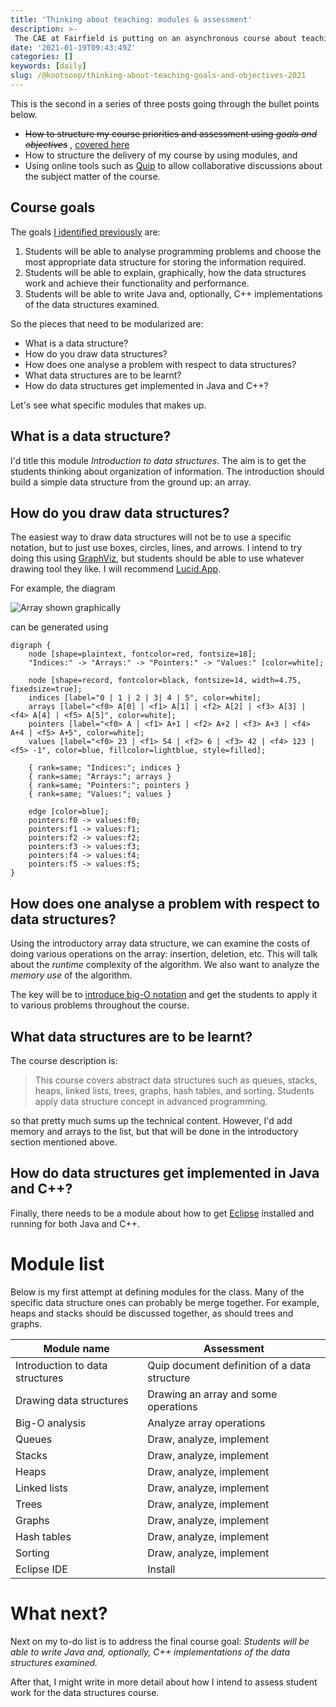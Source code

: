 ```yaml
---
title: 'Thinking about teaching: modules & assessment'
description: >-
 The CAE at Fairfield is putting on an asynchronous course about teaching. This is the second (of three) pieces about how to organize the course.
date: '2021-01-19T09:43:49Z'
categories: []
keywords: [daily]
slug: /@kootsoop/thinking-about-teaching-goals-and-objectives-2021
---
```


<meta property="og:image" content="https://kootsoop.github.io/images/ComeOnDown-AppIcon.png" />

This is the second in a series of three posts going through the bullet points below.

 * ~~How to structure my course priorities and assessment using *goals and objectives*~~ , [covered here](https://kootsoop.github.io/@kootsoop-thinking-about-teaching-goals-and-objectives-2021/)
 * How to structure the delivery of my course by using modules, and
 * Using online tools such as [Quip](https://quip.com/) to allow collaborative discussions about the subject matter of the course.

## Course goals

The goals [I identified previously](https://kootsoop.github.io/@kootsoop-thinking-about-teaching-goals-and-objectives-2021/) are:

 1. Students will be able to analyse programming problems and choose the most appropriate data structure for storing the information required.
 1. Students will be able to explain, graphically, how the data structures work and achieve their functionality and performance.
 1. Students will be able to write Java and, optionally, C++ implementations of the data structures examined.

So the pieces that need to be modularized are:

 * What is a data structure?
 * How do you draw data structures?
 * How does one analyse a problem with respect to data structures?
 * What data structures are to be learnt?
 * How do data structures get implemented in Java and C++?

Let's see what specific modules that makes up.

## What is a data structure?

I'd title this module *Introduction to data structures*. The aim is to get the students thinking about organization of information.  The introduction should build a simple data structure from the ground up: an array.

## How do you draw data structures?

The easiest way to draw data structures will not be to use a specific notation, but to just use boxes, circles, lines, and arrows. I intend to try doing this using [GraphViz](https://graphviz.org/), but students should be able to use whatever drawing tool they like.  I will recommend [Lucid.App](https://lucid.app/documents#/dashboard).

For example, the diagram

<img src="https://kootsoop.github.io/images/array.png" alt="Array shown graphically" >

can be generated using

	digraph {
		node [shape=plaintext, fontcolor=red, fontsize=18];
		"Indices:" -> "Arrays:" -> "Pointers:" -> "Values:" [color=white];

		node [shape=record, fontcolor=black, fontsize=14, width=4.75, fixedsize=true];
		indices [label="0 | 1 | 2 | 3| 4 | 5", color=white];
		arrays [label="<f0> A[0] | <f1> A[1] | <f2> A[2] | <f3> A[3] | <f4> A[4] | <f5> A[5]", color=white];
		pointers [label="<f0> A | <f1> A+1 | <f2> A+2 | <f3> A+3 | <f4> A+4 | <f5> A+5", color=white];
		values [label="<f0> 23 | <f1> 54 | <f2> 6 | <f3> 42 | <f4> 123 | <f5> -1", color=blue, fillcolor=lightblue, style=filled];

		{ rank=same; "Indices:"; indices }
		{ rank=same; "Arrays:"; arrays }
		{ rank=same; "Pointers:"; pointers }
		{ rank=same; "Values:"; values }

		edge [color=blue];
		pointers:f0 -> values:f0;
		pointers:f1 -> values:f1;
		pointers:f2 -> values:f2;
		pointers:f3 -> values:f3;
		pointers:f4 -> values:f4;
		pointers:f5 -> values:f5;
	}

## How does one analyse a problem with respect to data structures?

Using the introductory array data structure, we can examine the costs of doing various operations on the array: insertion, deletion, etc.  This will talk about the *runtime* complexity of the algorithm.  We also want to analyze the *memory use* of the algorithm.

The key will be to [introduce big-O notation](https://rob-bell.net/2009/06/a-beginners-guide-to-big-o-notation/) and get the students to apply it to various problems throughout the course.

## What data structures are to be learnt?

The course description is:

 > This course covers abstract data structures such as queues, stacks, heaps, linked lists, trees, graphs, hash tables, and sorting. Students apply data structure concept in advanced programming.

so that pretty much sums up the technical content. However, I'd add memory and arrays to the list, but that will be done in the introductory section mentioned above.

## How do data structures get implemented in Java and C++?

Finally, there needs to be a module about how to get [Eclipse](https://www.eclipse.org/downloads/) installed and running for both Java and C++.

# Module list

Below is my first attempt at defining modules for the class.  Many of the specific data structure ones can probably be merge together. For example, heaps and stacks should be discussed together, as should trees and graphs.

| Module name | Assessment |
| ------------| ---------- | 
| Introduction to data structures | Quip document definition of a data structure | 
| Drawing data structures | Drawing an array and some operations | 
| Big-O analysis | Analyze array operations |
| Queues| Draw, analyze, implement |
| Stacks| Draw, analyze, implement |
| Heaps| Draw, analyze, implement |
| Linked lists| Draw, analyze, implement |
| Trees| Draw, analyze, implement |
| Graphs| Draw, analyze, implement |
| Hash tables| Draw, analyze, implement |
| Sorting| Draw, analyze, implement |
| Eclipse IDE | Install| 

# What next?

Next on my to-do list is to address the final course goal: *Students will be able to write Java and, optionally, C++ implementations of the data structures examined.*

After that, I might write in more detail about how I intend to assess student work for the data structures course.

 